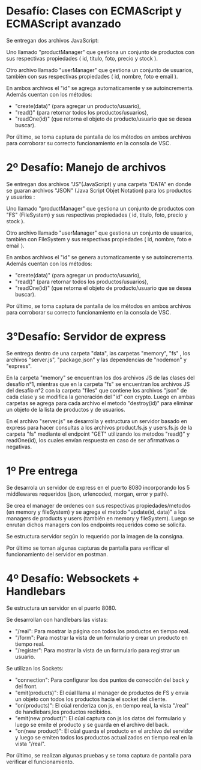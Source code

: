 # Desafío:  Clases con ECMAScript y ECMAScript avanzado

Se entregan dos archivos JavaScript:

 Uno llamado "productManager" que gestiona un conjunto de productos con sus respectivas propiedades ( id, titulo, foto, precio y stock ).

 Otro archivo llamado "userManager" que gestiona un conjunto de usuarios, también con sus respectivas propiedades ( id, nombre, foto e email ).

En ambos archivos el "id" se agrega automaticamente y se autoincrementa. Además cuentan con los métodos:

- "create(data)" (para agregar un producto/usuario),
- "read()" (para retornar todos los productos/usuarios),
- "readOne(id)" (que retorna el objeto de producto/usuario que se desea buscar).

Por último, se toma captura de pantalla de los métodos en ambos archivos para corroborar su correcto funcionamiento en la consola de VSC.

# 2º Desafío: Manejo de archivos

Se entregan dos archivos "JS"(JavaScript) y una carpeta "DATA" en donde se guaran archivos "JSON" (Java Script Objet Notation) para los productos y usuarios :

 Uno llamado "productManager" que gestiona un conjunto de productos con "FS" (FileSystem) y sus respectivas propiedades ( id, titulo, foto, precio y stock ).

 Otro archivo llamado "userManager" que gestiona un conjunto de usuarios, también con FileSystem y sus respectivas propiedades ( id, nombre, foto e email ).

En ambos archivos el "id" se genera automaticamente y se autoincrementa. Además cuentan con los métodos:

- "create(data)" (para agregar un producto/usuario),
- "read()" (para retornar todos los productos/usuarios),
- "readOne(id)" (que retorna el objeto de producto/usuario que se desea buscar).

Por último, se toma captura de pantalla de los métodos en ambos archivos para corroborar su correcto funcionamiento en la consola de VSC.

# 3°Desafío:  Servidor de express

Se entrega dentro de una carpeta "data", las carpetas "memory", "fs" , los archivos "server.js", "package.json" y las dependencias de "nodemon" y "express".

En la carpeta "memory" se encuentran los dos archivos JS de las clases del desafío n°1, mientras que en la carpeta "fs" se encuentran los archivos JS del desafío n°2 con la carpeta "files" que contiene los archivos "json" de cada clase y se modifica la generación del "id" con crypto. Luego en ambas carpetas se agrega para cada archivo el metodo "destroy(id)" para eliminar un objeto de la lista de productos y de usuarios.

En el archivo "server.js" se desarrolla y estructura un servidor basado en express para hacer consultas a los archivos product.fs.js y users.fs.js de la carpeta "fs" mediante el endpoint "GET" utilizando los metodos "read()" y readOne(id), los cuales envían respuesta en caso de ser afirmativas o negativas.

# 1º Pre entrega

Se desarrola  un servidor de express en el puerto 8080 incorporando los 5 middlewares requeridos (json, urlencoded, morgan, error y path).

Se crea el manager de ordenes con sus respectivas propiedades/metodos (en memory y fileSystem) y se agrega el metodo "update(id, data)" a los managers de products y users (también en memory y fileSystem). Luego se enrutan dichos managers con los endpoints requeridos como se solicita.

Se estructura servidor según lo requerido por la imagen de la consigna.

Por último se toman algunas capturas de pantalla para verificar el funcionamiento del servidor en postman.

# 4º Desafío: Websockets + Handlebars

Se estructura un servidor en el puerto 8080.

Se desarrollan con handlebars las vistas:

- "/real": Para mostrar la página con todos los productos en tiempo real.
- "/form": Para mostrar la vista de un formulario y crear un producto en tiempo real.
- "/register": Para mostrar la vista  de un formulario para registrar un usuario.

Se utilizan los Sockets:

- "connection": Para configurar los dos puntos de conección del back y del front.
- "emit(products)": El cúal llama al manager de productos de FS y envía un objeto con todos los productos hacía el socket del cliente.
- "on(products)": El cúal renderiza con js, en tiempo real, la vista "/real" de handlebars,los productos recibidos.
- "emit(new product)": El cúal captura con js los datos del formulario y luego se emite el producto y se guarda en el archivo del back.
- "on(new product)": El cúal guarda el producto en el archivo del servidor y luego se emiten todos los productos actualizados en tiempo real en la vista "/real".

Por último, se realizan algunas pruebas y se toma captura de pantalla para verificar el funcionamiento.
